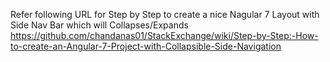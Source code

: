 Refer following URL for Step by Step to create a nice Nagular 7 Layout with Side Nav Bar which will Collapses/Expands
https://github.com/chandanas01/StackExchange/wiki/Step-by-Step:-How-to-create-an-Angular-7-Project-with-Collapsible-Side-Navigation
